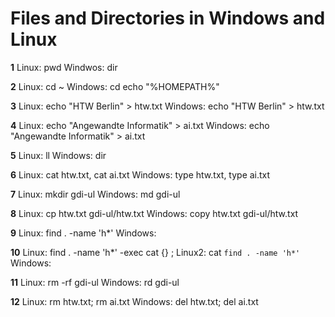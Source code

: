 # Files and Directories in Windows and Linux


__1__
Linux: pwd
Windwos: dir

__2__
Linux: cd ~
Windows: cd echo "%HOMEPATH%" 

__3__
Linux: echo "HTW Berlin" > htw.txt
Windows: echo "HTW Berlin" > htw.txt

__4__
Linux: echo "Angewandte Informatik" > ai.txt
Windows: echo "Angewandte Informatik" > ai.txt

__5__
Linux: ll
Windows: dir

__6__
Linux: cat htw.txt, cat ai.txt
Windows: type htw.txt, type ai.txt

__7__
Linux: mkdir gdi-ul
Windows: md gdi-ul

__8__
Linux: cp htw.txt gdi-ul/htw.txt
Windows: copy htw.txt gdi-ul/htw.txt

__9__
Linux: find . -name 'h*'
Windows: 

__10__
Linux: find . -name 'h*' -exec cat {} \;
Linux2: cat `find . -name 'h*'`
Windows:

__11__
Linux: rm -rf gdi-ul
Windows: rd gdi-ul 

__12__
Linux: rm htw.txt; rm ai.txt
Windows: del htw.txt; del ai.txt



